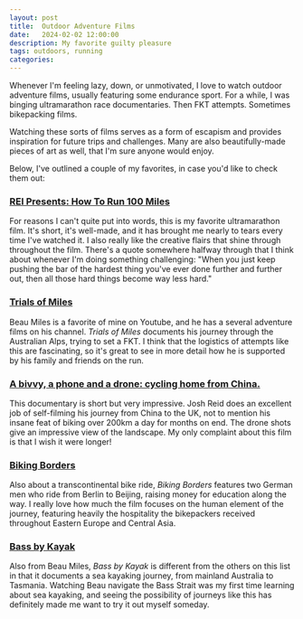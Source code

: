 ```yaml
---
layout: post
title:  Outdoor Adventure Films
date:   2024-02-02 12:00:00
description: My favorite guilty pleasure
tags: outdoors, running
categories: 
---
```


Whenever I'm feeling lazy, down, or unmotivated, I love to watch outdoor adventure films, usually featuring some endurance sport. For a while, I was binging ultramarathon race documentaries. Then FKT attempts. Sometimes bikepacking films. 

Watching these sorts of films serves as a form of escapism and provides inspiration for future trips and challenges. Many are also beautifully-made pieces of art as well, that I'm sure anyone would enjoy.

Below, I've outlined a couple of my favorites, in case you'd like to check them out:

### [REI Presents: How To Run 100 Miles](https://www.youtube.com/watch?v=iC7Lh4opLsc)

For reasons I can't quite put into words, this is my favorite ultramarathon film. It's short, it's well-made, and it has brought me nearly to tears every time I've watched it. I also really like the creative flairs that shine through throughout the film. There's a quote somewhere halfway through that I think about whenever I'm doing something challenging: "When you just keep pushing the bar of the hardest thing you've ever done further and further out, then all those hard things become way less hard."

### [Trials of Miles](https://www.youtube.com/watch?v=E6TbeiKxpSs)

Beau Miles is a favorite of mine on Youtube, and he has a several adventure films on his channel. *Trials of Miles* documents his journey through the Australian Alps, trying to set a FKT. I think that the logistics of attempts like this are fascinating, so it's great to see in more detail how he is supported by his family and friends on the run.

### [A bivvy, a phone and a drone: cycling home from China.](https://www.youtube.com/watch?v=Mmdxs_0yYwc)

This documentary is short but very impressive. Josh Reid does an excellent job of self-filming his journey from China to the UK, not to mention his insane feat of biking over 200km a day for months on end. The drone shots give an impressive view of the landscape. My only complaint about this film is that I wish it were longer!

### [Biking Borders](https://www.netflix.com/title/81405382)

Also about a transcontinental bike ride, *Biking Borders* features two German men who ride from Berlin to Beijing, raising money for education along the way. I really love how much the film focuses on the human element of the journey, featuring heavily the hospitality the bikepackers received throughout Eastern Europe and Central Asia.

### [Bass by Kayak](https://www.youtube.com/watch?v=KZaFo00Hel8)

Also from Beau Miles, *Bass by Kayak* is different from the others on this list in that it documents a sea kayaking journey, from mainland Australia to Tasmania. Watching Beau navigate the Bass Strait was my first time learning about sea kayaking, and seeing the possibility of journeys like this has definitely made me want to try it out myself someday.


